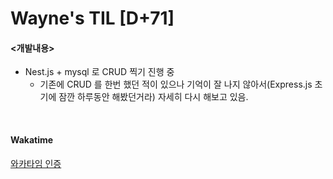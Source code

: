  Wayne's TIL [D+71]
===

#### <개발내용>

- Nest.js + mysql 로 CRUD 찍기 진행 중
  - 기존에 CRUD 를 한번 했던 적이 있으나 기억이 잘 나지 않아서(Express.js 초기에 잠깐 하루동안 해봤던거라) 자세히 다시 해보고 있음.

<br>

#### Wakatime

[와카타임 인증](https://github.com/RyeinKim/TIL/blob/main/wakatime/Nov/20231106.png)